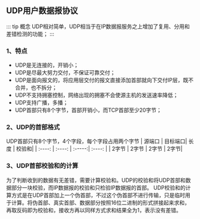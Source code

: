 ## UDP用户数据报协议
::: tip 概念
UDP相对简单，UDP相当于在IP数据报服务之上增加了复用、分用和差错检测的功能；
:::
### 1、特点
+ UDP是无连接的，开销小；
+ UDP是尽最大努力交付，不保证可靠交付；
+ UDP是面向报文的，将应用层交付的报文直接添加首部就向下交付IP层，既不合并，也不拆分；
+ UDP不支持拥塞控制，网络出现的拥塞不会使源主机的发送速率降低；
+ UDP支持广播，多播；
+ UDP首部只有8个字节，首部开销小，而TCP首部至少20字节；

### 2、UDP的首部格式
UDP首部只有8个字节，4个字段，每个字段占用两个字节
| 源端口  | 目标端口| 长度 | 校验和|
| :----: | :----: | :-----:| :----: |
|  2字节 | 2字节 | 2字节 | 2字节|

### 3、UDP首部校验和的计算
为了判断收到的数据有无差错，需要计算校验和。UDP的校验和将UDP首部和数据部分一块校验，而IP数据报的校验和只检验IP数据报的首部。
UDP校验和的计算方式是在UDP首部加上一个伪首部，不过这个伪首部不进行传输，只是临时用于计算。将伪首部、真实首部、数据部分按照16位二进制的形式拼接起来求和，再取反码即为校验和，接收方再以同样方式求和结果全为1，表示没有差错。
<Common-Thumb :prefix="'/img/theory/computer-network'" :urls="'udp-sum.jpg'"/>




